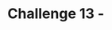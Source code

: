 # Challenge 13 - <Title of Challenge> - Coach's Guide 

[< Previous Solution](./Solution-12.md) - **[Home](./README.md)** - [Next Solution >](./Solution-14.md)

## Notes & Guidance

This is the only section you need to include.

Use general non-bulleted text for the beginning of a solution area for this challenge

- Then move into bullets
  - And sub-bullets and even
    - sub-sub-bullets

Break things apart with more than one bullet list

- Like this
- One
- Right
- Here
